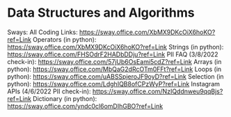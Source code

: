 # Data Structures and Algorithms

Sways:
All Coding Links: https://sway.office.com/XbMX9DKcOiX6hoKO?ref=Link
Operators (in python): https://sway.office.com/XbMX9DKcOiX6hoKO?ref=Link
Strings (in python): https://sway.office.com/FHSOdrF2HADbDDju?ref=Link
PII FAQ (3/8/2022 check-in): https://sway.office.com/57jUb6OsEami5cdZ?ref=Link
Arrays (in python): https://sway.office.com/MbQaG2dRcOTm0FFt?ref=Link
Loops (in python): https://sway.office.com/uABSSpjeroJF9oyD?ref=Link
Selection (in python): https://sway.office.com/LdghIQB8ofCPzWyP?ref=Link
Instagram APIs (4/6/2022 PII check-in): https://sway.office.com/NzIQddnweu9qqBjs?ref=Link
Dictionary (in python): https://sway.office.com/yndc0cl6omDIhGBO?ref=Link